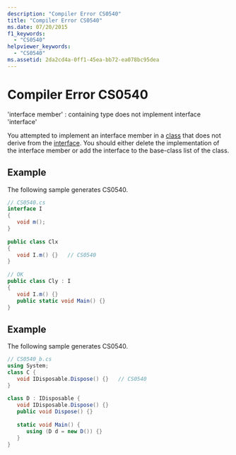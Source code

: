 ```yaml
---
description: "Compiler Error CS0540"
title: "Compiler Error CS0540"
ms.date: 07/20/2015
f1_keywords: 
  - "CS0540"
helpviewer_keywords: 
  - "CS0540"
ms.assetid: 2da2cd4a-0ff1-45ea-bb72-ea078bc95dea
---
```

# Compiler Error CS0540
'interface member' : containing type does not implement interface 'interface'  
  
 You attempted to implement an interface member in a [class](../language-reference/keywords/class.md) that does not derive from the [interface](../language-reference/keywords/interface.md). You should either delete the implementation of the interface member or add the interface to the base-class list of the class.  
  
## Example  
 The following sample generates CS0540.  
  
```csharp  
// CS0540.cs  
interface I  
{  
   void m();  
}  
  
public class Clx  
{  
   void I.m() {}   // CS0540  
}  
  
// OK  
public class Cly : I  
{  
   void I.m() {}  
   public static void Main() {}  
}  
```  
  
## Example  
 The following sample generates CS0540.  
  
```csharp  
// CS0540_b.cs  
using System;  
class C {  
   void IDisposable.Dispose() {}   // CS0540  
}  
  
class D : IDisposable {  
   void IDisposable.Dispose() {}  
   public void Dispose() {}  
  
   static void Main() {  
      using (D d = new D()) {}  
   }  
}  
```
